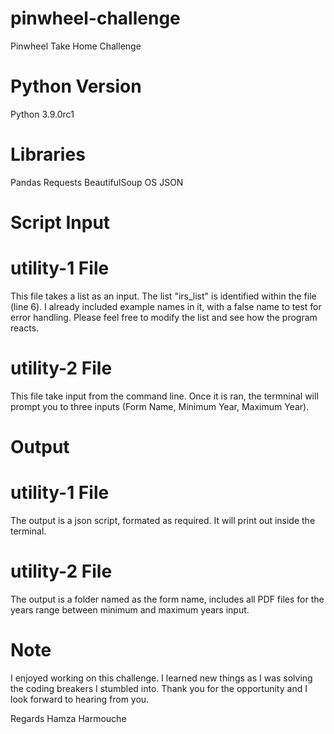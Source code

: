 # pinwheel-challenge
Pinwheel Take Home Challenge

# Python Version

Python 3.9.0rc1

# Libraries
Pandas
Requests
BeautifulSoup
OS
JSON

# Script Input
 
  # utility-1 File
  This file takes a list as an input. The list "irs_list" is identified within the file (line 6). I already included example names in it, with a false name to test for error handling. Please feel free to modify the list and see how the program reacts.

  # utility-2 File
  This file take input from the command line. Once it is ran, the termninal will prompt you to three inputs (Form Name, Minimum Year, Maximum Year).


# Output

  # utility-1 File
  The output is a json script, formated as required. It will print out inside the terminal.


  # utility-2 File
  The output is a folder named as the form name, includes all PDF files for the years range between minimum and maximum years input.


# Note
I enjoyed working on this challenge. I learned new things as I was solving the coding breakers I stumbled into. Thank you for the opportunity and I look forward to hearing from you.

Regards
Hamza Harmouche